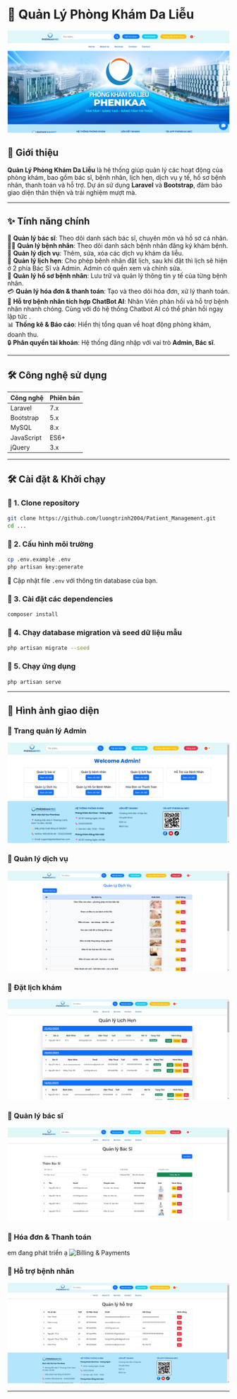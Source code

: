 # 🏥 Quản Lý Phòng Khám Da Liễu

![Clinic Management System](https://github.com/luongtrinh2004/Patient_Management/blob/main/public/img/readme.png)

## 🚀 Giới thiệu

**Quản Lý Phòng Khám Da Liễu** là hệ thống giúp quản lý các hoạt động của phòng khám, bao gồm bác sĩ, bệnh nhân, lịch hẹn, dịch vụ y tế, hồ sơ bệnh nhân, thanh toán và hỗ trợ. Dự án sử dụng **Laravel** và **Bootstrap**, đảm bảo giao diện thân thiện và trải nghiệm mượt mà.

---

## ✨ Tính năng chính

💪 **Quản lý bác sĩ**: Theo dõi danh sách bác sĩ, chuyên môn và hồ sơ cá nhân.  
👨‍⚕️ **Quản lý bệnh nhân**: Theo dõi danh sách bệnh nhân đăng ký khám bệnh.  
💊 **Quản lý dịch vụ**: Thêm, sửa, xóa các dịch vụ khám da liễu.  
📅 **Quản lý lịch hẹn**: Cho phép bệnh nhân đặt lịch, sau khi đặt thì lịch sẽ hiện ở 2 phía Bác Sĩ và Admin. Admin có quền xem và chỉnh sửa.  
📝 **Quản lý hồ sơ bệnh nhân**: Lưu trữ và quản lý thông tin y tế của từng bệnh nhân.  
💳 **Quản lý hóa đơn & thanh toán**: Tạo và theo dõi hóa đơn, xử lý thanh toán.  
📢 **Hỗ trợ bệnh nhân tích hợp ChatBot AI**: Nhân Viên phản hồi và hỗ trợ bệnh nhân nhanh chóng. Cùng với đó hệ thống Chatbot AI có thể phản hồi ngay lập tức .  
📊 **Thống kê & Báo cáo**: Hiển thị tổng quan về hoạt động phòng khám, doanh thu.  
🔒 **Phân quyền tài khoản**: Hệ thống đăng nhập với vai trò **Admin, Bác sĩ**.

---

## 🛠 Công nghệ sử dụng

| Công nghệ  | Phiên bản |
| ---------- | --------- |
| Laravel    | 7.x       |
| Bootstrap  | 5.x       |
| MySQL      | 8.x       |
| JavaScript | ES6+      |
| jQuery     | 3.x       |

---

## 🛠 Cài đặt & Khởi chạy

### 📌 1. Clone repository

```sh
git clone https://github.com/luongtrinh2004/Patient_Management.git
cd ...
```

### 📌 2. Cấu hình môi trường

```sh
cp .env.example .env
php artisan key:generate
```

🎡 Cập nhật file `.env` với thông tin database của bạn.

### 📌 3. Cài đặt các dependencies

```sh
composer install

```

### 📌 4. Chạy database migration và seed dữ liệu mẫu

```sh
php artisan migrate --seed
```

### 📌 5. Chạy ứng dụng

```sh
php artisan serve
```

---

## 📸 Hình ảnh giao diện

### 🔹 Trang quản lý Admin

![Admin Dashboard](public/img/adminreadme.png)

### 🔹 Quản lý dịch vụ

![Service Management](public/img/quanlydichvureadme.png)

### 🔹 Đặt lịch khám

![Appointment Booking](public/img/quanlylichhenreadme.png)

### 🔹 Quản lý bác sĩ

![Doctor Management](public/img/quanlybacsireadme.png.png)

### 🔹 Hóa đơn & Thanh toán

em đang phát triển ạ
![Billing & Payments](https://via.placeholder.com/800x400?text=Billing+&+Payments)

### 🔹 Hỗ trợ bệnh nhân

![Patient Support](public/img/quanlyhotroreadme.png)

---
